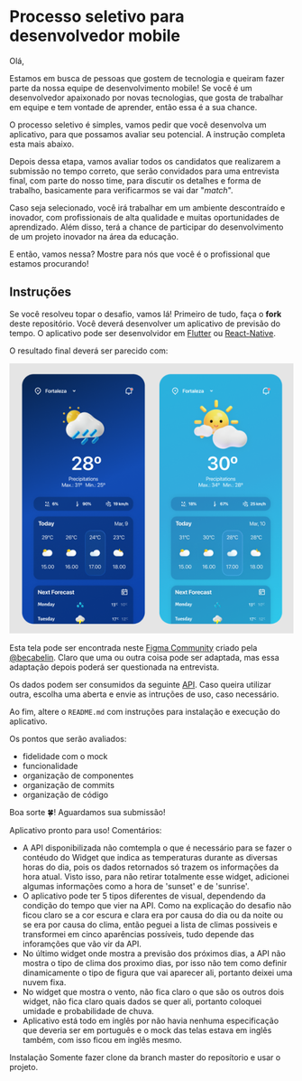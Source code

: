 # Processo seletivo para desenvolvedor mobile

Olá,

Estamos em busca de pessoas que gostem de tecnologia e queiram fazer parte da nossa equipe de desenvolvimento mobile! Se você é um desenvolvedor apaixonado por novas tecnologias, que gosta de trabalhar em equipe e tem vontade de aprender, então essa é a sua chance.

O processo seletivo é simples, vamos pedir que você desenvolva um aplicativo, para que possamos avaliar seu potencial. A instrução completa esta mais abaixo.

Depois dessa etapa, vamos avaliar todos os candidatos que realizarem a submissão no tempo correto, que serão convidados para uma entrevista final, com parte do nosso time, para discutir os detalhes e forma de  trabalho, basicamente para verificarmos se vai dar "_match_".

Caso seja selecionado, você irá trabalhar em um ambiente descontraído e inovador, com profissionais de alta qualidade e muitas oportunidades de aprendizado. Além disso, terá a chance de participar do desenvolvimento de um projeto inovador na área da educação.

E então, vamos nessa? Mostre para nós que você é o profissional que estamos procurando!

## Instruções

Se você resolveu topar o desafio, vamos lá! Primeiro de tudo, faça o **fork** deste repositório. Você deverá desenvolver um aplicativo de previsão do tempo. O aplicativo pode ser desenvolvidor em [Flutter](https://flutter.dev/) ou [React-Native](https://reactnative.dev/).

O resultado final deverá ser parecido com:

![](images/thumbnail-figma.png)

Esta tela pode ser encontrada neste [Figma Community](https://www.figma.com/community/file/1158928016905524023) criado pela [@becabelin](https://www.figma.com/@becabelin). Claro que uma ou outra coisa pode ser adaptada, mas essa adaptação depois poderá ser questionada na entrevista.

Os dados podem ser consumidos da seguinte [API](https://api.hgbrasil.com/weather). Caso queira utilizar outra, escolha uma aberta e envie as intruções de uso, caso necessário.

Ao fim, altere o `README.md` com instruções para instalação e execução do aplicativo.

Os pontos que serão avaliados:

- fidelidade com o mock
- funcionalidade
- organização de componentes
- organização de commits
- organização de código

Boa sorte 🍀! Aguardamos sua submissão!

Aplicativo pronto para uso!
Comentários:

- A API disponibilizada não comtempla o que é necessário para se fazer o contéudo do Widget que indica as temperaturas durante as diversas horas do dia, pois os dados retornados só trazem os informações da hora atual. Visto isso, para não retirar totalmente esse widget, adicionei algumas informações como a hora de 'sunset' e de 'sunrise'. 
- O aplicativo pode ter 5 tipos diferentes de visual, dependendo da condição do tempo que vier na API. Como na explicação do desafio não ficou claro se a cor escura e clara era por causa do dia ou da noite ou se era por causa do clima, então peguei a lista de climas possiveis e transformei em cinco aparências possíveis, tudo depende das inforamções que vão vir da API.
- No último widget onde mostra a previsão dos próximos dias, a API não mostra o tipo de clima dos proximo dias, por isso não tem como definir dinamicamente o tipo de figura que vai aparecer ali, portanto deixei uma nuvem fixa.
- No widget que mostra o vento, não fica claro o que são os outros dois widget, não fica claro quais dados se quer ali, portanto coloquei umidade e probabilidade de chuva.
- Aplicativo está todo em inglês por não havia nenhuma especificação que deveria ser em português e o mock das telas estava em inglês também, com isso ficou em inglês mesmo.



Instalação
Somente fazer clone da branch master do reposítorio e usar o projeto.
